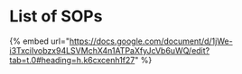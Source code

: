 # List of SOPs



{% embed url="https://docs.google.com/document/d/1jWe-i3TxciIvobzx94LSVMchX4n1ATPaXfyJcVb6uWQ/edit?tab=t.0#heading=h.k6cxcenh1f27" %}
